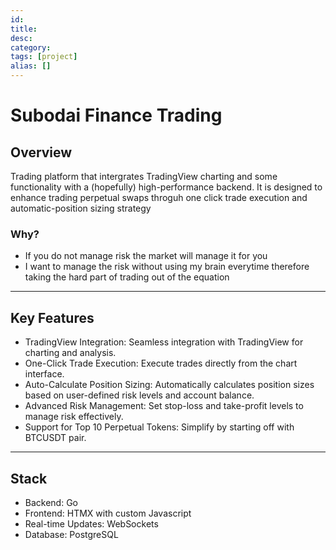 ```yaml
---
id:
title: 
desc:
category:
tags: [project] 
alias: []
---
```

# Subodai Finance Trading

## Overview 

Trading platform that intergrates TradingView charting and some functionality with a (hopefully) high-performance backend. It is designed to enhance trading perpetual swaps throguh one click trade execution and automatic-position sizing strategy

### Why?

- If you do not manage risk the market will manage it for you
- I want to manage the risk without using my brain everytime therefore taking the hard part of trading out of the equation 

---
## Key Features

- TradingView Integration: Seamless integration with TradingView for charting and analysis.
- One-Click Trade Execution: Execute trades directly from the chart interface.
- Auto-Calculate Position Sizing: Automatically calculates position sizes based on user-defined risk levels and account balance.
- Advanced Risk Management: Set stop-loss and take-profit levels to manage risk effectively.
- Support for Top 10 Perpetual Tokens: Simplify by starting off with BTCUSDT pair.
---

## Stack

- Backend: Go
- Frontend: HTMX with custom Javascript
- Real-time Updates: WebSockets
- Database: PostgreSQL


